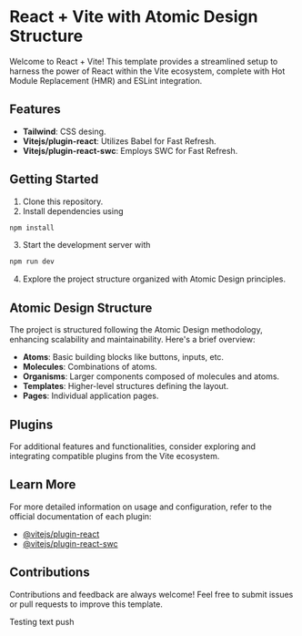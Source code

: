 # React + Vite with Atomic Design Structure

Welcome to React + Vite! This template provides a streamlined setup to harness the power of React within the Vite ecosystem, complete with Hot Module Replacement (HMR) and ESLint integration. 

## Features
- **Tailwind**: CSS desing.
- **Vitejs/plugin-react**: Utilizes Babel for Fast Refresh.
- **Vitejs/plugin-react-swc**: Employs SWC for Fast Refresh.

## Getting Started
1. Clone this repository.
2. Install dependencies using 
```bash
npm install
```
3. Start the development server with 
```bash
npm run dev
```
4. Explore the project structure organized with Atomic Design principles.
   
## Atomic Design Structure
The project is structured following the Atomic Design methodology, enhancing scalability and maintainability. Here's a brief overview:
- **Atoms**: Basic building blocks like buttons, inputs, etc.
- **Molecules**: Combinations of atoms.
- **Organisms**: Larger components composed of molecules and atoms.
- **Templates**: Higher-level structures defining the layout.
- **Pages**: Individual application pages.

## Plugins
For additional features and functionalities, consider exploring and integrating compatible plugins from the Vite ecosystem.

## Learn More
For more detailed information on usage and configuration, refer to the official documentation of each plugin:
- [@vitejs/plugin-react](https://github.com/vitejs/vite-plugin-react/blob/main/packages/plugin-react/README.md)
- [@vitejs/plugin-react-swc](https://github.com/vitejs/vite-plugin-react-swc)

## Contributions
Contributions and feedback are always welcome! Feel free to submit issues or pull requests to improve this template.


Testing text push